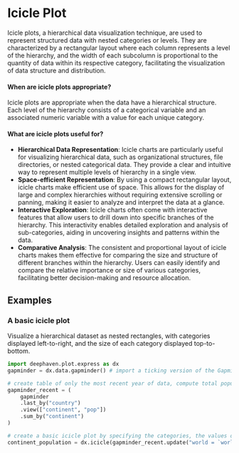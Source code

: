 # Icicle Plot

Icicle plots, a hierarchical data visualization technique, are used to represent structured data with nested categories or levels. They are characterized by a rectangular layout where each column represents a level of the hierarchy, and the width of each subcolumn is proportional to the quantity of data within its respective category, facilitating the visualization of data structure and distribution.

#### When are icicle plots appropriate?

Icicle plots are appropriate when the data have a hierarchical structure. Each level of the hierarchy consists of a categorical variable and an associated numeric variable with a value for each unique category.

#### What are icicle plots useful for?

- **Hierarchical Data Representation**: Icicle charts are particularly useful for visualizing hierarchical data, such as organizational structures, file directories, or nested categorical data. They provide a clear and intuitive way to represent multiple levels of hierarchy in a single view.
- **Space-efficient Representation**: By using a compact rectangular layout, icicle charts make efficient use of space. This allows for the display of large and complex hierarchies without requiring extensive scrolling or panning, making it easier to analyze and interpret the data at a glance.
- **Interactive Exploration**: Icicle charts often come with interactive features that allow users to drill down into specific branches of the hierarchy. This interactivity enables detailed exploration and analysis of sub-categories, aiding in uncovering insights and patterns within the data.
- **Comparative Analysis**: The consistent and proportional layout of icicle charts makes them effective for comparing the size and structure of different branches within the hierarchy. Users can easily identify and compare the relative importance or size of various categories, facilitating better decision-making and resource allocation.

## Examples

### A basic icicle plot

Visualize a hierarchical dataset as nested rectangles, with categories displayed left-to-right, and the size of each category displayed top-to-bottom.

```python order=continent_population,gapminder_recent,gapminder
import deephaven.plot.express as dx
gapminder = dx.data.gapminder() # import a ticking version of the Gapminder dataset

# create table of only the most recent year of data, compute total population for each continent
gapminder_recent = (
    gapminder
    .last_by("country")
    .view(["continent", "pop"])
    .sum_by("continent")
)

# create a basic icicle plot by specifying the categories, the values of interest, and a single root 'world'
continent_population = dx.icicle(gapminder_recent.update("world = `world`"), names="continent", values="pop", parents="world")
```
